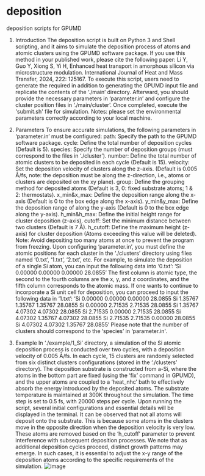 # deposition
deposition scripts for GPUMD

1. Introduction
The deposition script is built on Python 3 and Shell scripting, and it aims to simulate the deposition process of atoms and atomic clusters using the GPUMD software package.
If you use this method in your published work, please cite the following paper: Li Y, Guo Y, Xiong S, Yi H, Enhanced heat transport in amorphous silicon via microstructure modulation. International Journal of Heat and Mass Transfer, 2024, 222: 125167.
To execute this script, users need to generate the required in addition to generating the GPUMD input file and replicate the contents of the ‘./main’ directory. Afterward, you should provide the necessary parameters in ‘parameter.in’ and configure the cluster position files in ‘./main/cluster’. Once completed, execute the 'submit.sh' file for simulation. Notes: please set the environmental parameters correctly according to your local machine.

2. Parameters
To ensure accurate simulations, the following parameters in ‘parameter.in’ must be configured:
path: Specify the path to the GPUMD software package.
cycle: Define the total number of deposition cycles (Default is 5).
species: Specify the number of deposition groups (must correspond to the files in ‘./cluster’).
number: Define the total number of atomic clusters to be deposited in each cycle (Default is 15).
velocity: Set the deposition velocity of clusters along the z-axis. (Default is 0.005 Å/fs, note: the deposition must be along the z-direction, i.e., atoms or clusters are deposited on the xy plane).
group: Define the grouping method for deposited atoms (Default is 3, 0: fixed substrate atoms; 1 & 2: thermostats).
x_min&x_max: Define the deposition range along the x-axis (Default is 0 to the box edge along the x-axis).
y_min&y_max: Define the deposition range of along the y-axis (Default is 0 to the box edge along the y-axis).
h_min&h_max: Define the initial height range for cluster deposition (z-axis).
cutoff: Set the minimum distance between two clusters (Default is 7 Å).
h_cutoff: Define the maximum height (z-axis) for cluster deposition (Atoms exceeding this value will be deleted).
Note: Avoid depositing too many atoms at once to prevent the program from freezing.
Upon configuring ‘parameter.in’, you must define the atomic positions for each cluster in the ‘./clusters’ directory using files named ‘0.txt’, ‘1.txt’, ‘2.txt’, etc. For example, to simulate the deposition of a single Si atom, you can input the following data into ‘0.txt’:
‘Si     0.00000    0.00000    0.00000     28.0855’
The first column is atomic type, the second to the fourth columns are the x, y, and z coordinates, and the fifth column corresponds to the atomic mass.
If one wants to continue to incorporate a Si unit cell for deposition, you can proceed to input the following data in ‘1.txt’:
‘Si     0.00000    0.00000    0.00000     28.0855
Si     1.35767    1.35767    1.35767     28.0855
Si     0.00000    2.71535    2.71535     28.0855
Si     1.35767    4.07302    4.07302     28.0855
Si     2.71535    0.00000    2.71535     28.0855
Si     4.07302    1.35767    4.07302     28.0855
Si     2.71535    2.71535    0.00000     28.0855
Si     4.07302    4.07302    1.35767     28.0855’
Please note that the number of clusters should correspond to the ‘species’ in ‘parameter.in'.

3. Example
In ‘./example/1_Si’ directory, a simulation of the Si atomic deposition process is conducted over two cycles, with a deposition velocity of 0.005 Å/fs. In each cycle, 15 clusters are randomly selected from six distinct clusters configurations (stored in the ‘./clusters’ directory). The deposition substrate is constructed from a-Si, where the atoms in the bottom part are fixed (using the ‘fix’ command in GPUMD), and the upper atoms are coupled to a ‘heat_nhc’ bath to effectively absorb the energy introduced by the deposited atoms. The substrate temperature is maintained at 300K throughout the simulation. The time step is set to 0.5 fs, with 20000 steps per cycle. 
Upon running the script, several initial configurations and essential details will be displayed in the terminal. It can be observed that not all atoms will deposit onto the substrate. This is because some atoms in the clusters move in the opposite direction when the deposition velocity is very low. These atoms are removed based on the ‘h_cutoff’ parameter to prevent interference with subsequent deposition processes.
We note that as additional deposition cycles proceed, distinct growth patterns may emerge. In such cases, it is essential to adjust the x-y range of the deposition atoms according to the specific requirements of the simulation.
![image](https://github.com/user-attachments/assets/2ad5d3c1-f81a-4837-83df-fe16dee3ca09)
